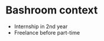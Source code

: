 # Bashroom context

<div class="flex justify-center mt-30">
    <ul>
        <li>Internship in 2nd year</li>
        <li>Freelance before part-time</li>
    </ul>
</div>
